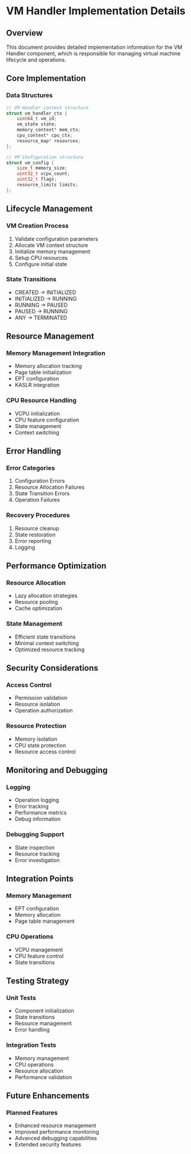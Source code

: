 # VM Handler Implementation Details

## Overview

This document provides detailed implementation information for the VM Handler component, which is responsible for managing virtual machine lifecycle and operations.

## Core Implementation

### Data Structures

```c
// VM Handler context structure
struct vm_handler_ctx {
    uint64_t vm_id;
    vm_state state;
    memory_context* mem_ctx;
    cpu_context* cpu_ctx;
    resource_map* resources;
};

// VM Configuration structure
struct vm_config {
    size_t memory_size;
    uint32_t vcpu_count;
    uint32_t flags;
    resource_limits limits;
};
```

## Lifecycle Management

### VM Creation Process
1. Validate configuration parameters
2. Allocate VM context structure
3. Initialize memory management
4. Setup CPU resources
5. Configure initial state

### State Transitions
- CREATED → INITIALIZED
- INITIALIZED → RUNNING
- RUNNING → PAUSED
- PAUSED → RUNNING
- ANY → TERMINATED

## Resource Management

### Memory Management Integration
- Memory allocation tracking
- Page table initialization
- EPT configuration
- KASLR integration

### CPU Resource Handling
- VCPU initialization
- CPU feature configuration
- State management
- Context switching

## Error Handling

### Error Categories
1. Configuration Errors
2. Resource Allocation Failures
3. State Transition Errors
4. Operation Failures

### Recovery Procedures
1. Resource cleanup
2. State restoration
3. Error reporting
4. Logging

## Performance Optimization

### Resource Allocation
- Lazy allocation strategies
- Resource pooling
- Cache optimization

### State Management
- Efficient state transitions
- Minimal context switching
- Optimized resource tracking

## Security Considerations

### Access Control
- Permission validation
- Resource isolation
- Operation authorization

### Resource Protection
- Memory isolation
- CPU state protection
- Resource access control

## Monitoring and Debugging

### Logging
- Operation logging
- Error tracking
- Performance metrics
- Debug information

### Debugging Support
- State inspection
- Resource tracking
- Error investigation

## Integration Points

### Memory Management
- EPT configuration
- Memory allocation
- Page table management

### CPU Operations
- VCPU management
- CPU feature control
- State transitions

## Testing Strategy

### Unit Tests
- Component initialization
- State transitions
- Resource management
- Error handling

### Integration Tests
- Memory management
- CPU operations
- Resource allocation
- Performance validation

## Future Enhancements

### Planned Features
- Enhanced resource management
- Improved performance monitoring
- Advanced debugging capabilities
- Extended security features